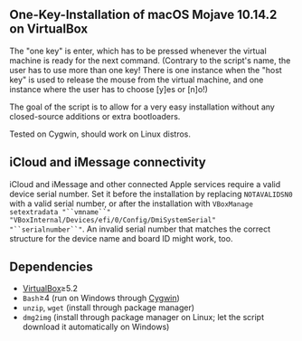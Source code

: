## One-Key-Installation of macOS Mojave 10.14.2 on VirtualBox

The "one key" is enter, which has to be pressed whenever the virtual machine is ready for the next command. (Contrary to the script's name, the user has to use more than one key! There is one instance when the "host key" is used to release the mouse from the virtual machine, and one instance where the user has to choose [y]es or [n]o!)

The goal of the script is to allow for a very easy installation without any closed-source additions or extra bootloaders.

Tested on Cygwin, should work on Linux distros.

## iCloud and iMessage connectivity

iCloud and iMessage and other connected Apple services require a valid device serial number. Set it before the installation by replacing `NOTAVALIDSN0` with a valid serial number, or after the installation with `VBoxManage setextradata "``vmname``" "VBoxInternal/Devices/efi/0/Config/DmiSystemSerial" "``serialnumber``"`. An invalid serial number that matches the correct structure for the device name and board ID might work, too.

## Dependencies

* [VirtualBox](https://www.virtualbox.org/wiki/Downloads)≥5.2
* `Bash`≥4 (run on Windows through [Cygwin](https://cygwin.com/install.html))
* `unzip`, `wget` (install through package manager)
* `dmg2img` (install through package manager on Linux; let the script download it automatically on Windows)
